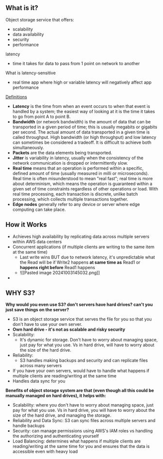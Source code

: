## What is it? 
Object storage service that offers: 
- scalability 
- data availability 
- security 
- performance 

latency
- time it takes for data to pass from 1 point on network to another 

What is latency-sensitive 
- real time app where high or variable latency will negatively affect app performance 

[Definitions ](https://www.redhat.com/en/topics/edge-computing/latency-sensitive-applications#:~:text=TLDR%3B%20A%20latency%2Dsensitive%20application,window%2C%20often%20measured%20in%20microseconds.)
- **Latency** is the time from when an event occurs to when that event is handled by a system; the easiest way of looking at it is the time it takes to go from point A to point B.
- **Bandwidth** (or network bandwidth) is the amount of data that can be transported in a given period of time; this is usually megabits or gigabits per second. The actual amount of data transported in a given time is called throughput. High bandwidth (or high throughput) and low latency can sometimes be considered a tradeoff. It is difficult to achieve both simultaneously.
- **Packets** are the data elements being transported.
- **Jitter** is variability in latency, usually when the consistency of the network communication is dropped or intermittently slow.
- **Real time** means that an operation is performed within a specific, defined amount of time (usually measured in milli or microseconds). Real time is often misunderstood to mean "real fast"; real time is more about determinism, which means the operation is guaranteed within a given set of time constraints regardless of other operations or load. With real time processing, each transaction is discrete, unlike batch processing, which collects multiple transactions together.
- **Edge nodes** generally refer to any device or server where edge computing can take place.



## How it Works  

- Achieves high availability by replicating data across multiple servers within AWS data centers
- Concurrent applications (if multiple clients are writing to the same item at the same time)
	- Last write wins BUT due to network latency, it's unpredictable what the Read will be if Write2 happens **at same time as** Read1 or **happens right before** Read1 happens 
	- ![[Pasted image 20241003145032.png]]
- 


## WHY S3? 
**Why would you even use S3? don't servers have hard drives? can't you just save things on the server?**
- S3 is an object storage service that serves the file for you so that you don't have to use your own server. 
- **Own hard drive - it's not as scalable and risky security** 
- Scalability: 
	- It's dynamic for storage. Don't have to worry about managing space, just pay for what you use. Vs in hard drive, will have to worry about the size of the hard drive. 
- Reliability: 
	- S3 handles making backups and security and can replicate files across many servers 
- If you have your own servers, would have to handle what happens if multiple clients are reading/writing at the same time 
- Handles data sync for you 


**Benefits of object storage system are that (even though all this could be manually managed on hard drives), it helps with:** 
- Scalability: where you don't have to worry about managing space, just pay for what you use. Vs in hard drive, you will have to worry about the size of the hard drive, and managing the storage. 
- Reliability and Data Sync: S3 can sync files across multiple servers and handle backups 
- Security: can manage permissions using AWS's IAM roles vs handling the authorizing and authenticating yourself 
- Load Balancing: determines what happens if multiple clients are reading/writing at the same time for you and ensures that the data is accessible even with heavy load 